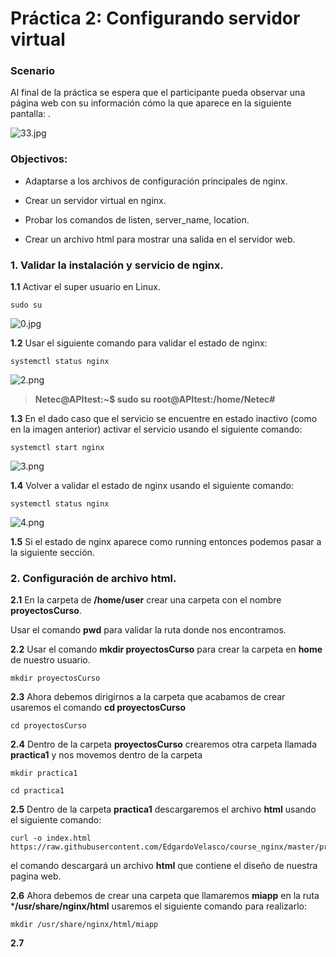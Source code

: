
# Práctica 2: Configurando servidor virtual
  
### Scenario
  
Al final de la práctica se espera que el participante pueda observar una página web con su información cómo la que aparece en la siguiente pantalla: . 

![33.jpg]("C:\Users\EverardoJeronimo\Downloads\Lab_Guide_HTTP_Web_Server\33.jpg")

### Objectivos:
  
- Adaptarse a los archivos de configuración principales de nginx.

- Crear un servidor virtual en nginx.
- Probar los comandos de listen, server_name, location.
- Crear un archivo html para mostrar una salida en el servidor web.

### 1.	Validar la instalación y servicio de nginx.

**1.1** Activar el super usuario en Linux. 
~~~
sudo su
~~~
![0.jpg]("C:\Users\EverardoJeronimo\Downloads\Lab_Guide_HTTP_Web_Server\0.jpg")

**1.2**	Usar el siguiente comando para validar el estado de nginx: 
~~~
systemctl status nginx
~~~
![2.png](../Imagenes/image003.png)
>**Netec@APItest:~$ sudo su**
>**root@APItest:/home/Netec#**

**1.3**	En el dado caso que el servicio se encuentre en estado inactivo (como en la imagen anterior) activar el servicio usando el siguiente comando:
~~~
systemctl start nginx
~~~ 
![3.png](../Imagenes/image005.png)

**1.4**	Volver a validar el estado de nginx usando el siguiente comando:
~~~
systemctl status nginx
~~~
![4.png](../Imagenes/image007.png) 

**1.5**	Si el estado de nginx aparece como running entonces podemos pasar a la siguiente sección. 

### 2. Configuración de archivo html.

**2.1** En la carpeta de **/home/user** crear una carpeta con el nombre **proyectosCurso**.

Usar el comando **pwd** para validar la ruta donde nos encontramos. 

**2.2** Usar el comando **mkdir proyectosCurso** para crear la carpeta en **home** de nuestro usuario.

~~~
mkdir proyectosCurso
~~~
**2.3**	Ahora debemos dirigirnos a la carpeta que acabamos de crear usaremos el comando **cd proyectosCurso**
~~~
cd proyectosCurso
~~~
**2.4** Dentro de la carpeta **proyectosCurso** crearemos otra carpeta llamada **practica1** y nos movemos dentro de la carpeta
~~~
mkdir practica1
~~~
~~~
cd practica1
~~~
**2.5**	Dentro de la carpeta **practica1** descargaremos el archivo **html** usando el siguiente comando:
~~~
curl -o index.html https://raw.githubusercontent.com/EdgardoVelasco/course_nginx/master/practica1/index.html
~~~
el comando descargará un archivo **html** que contiene el diseño de nuestra pagina web.

**2.6**	Ahora debemos de crear una carpeta que llamaremos **miapp** en la ruta ***/usr/share/nginx/html** usaremos el siguiente comando para realizarlo:
~~~
mkdir /usr/share/nginx/html/miapp
~~~
**2.7**